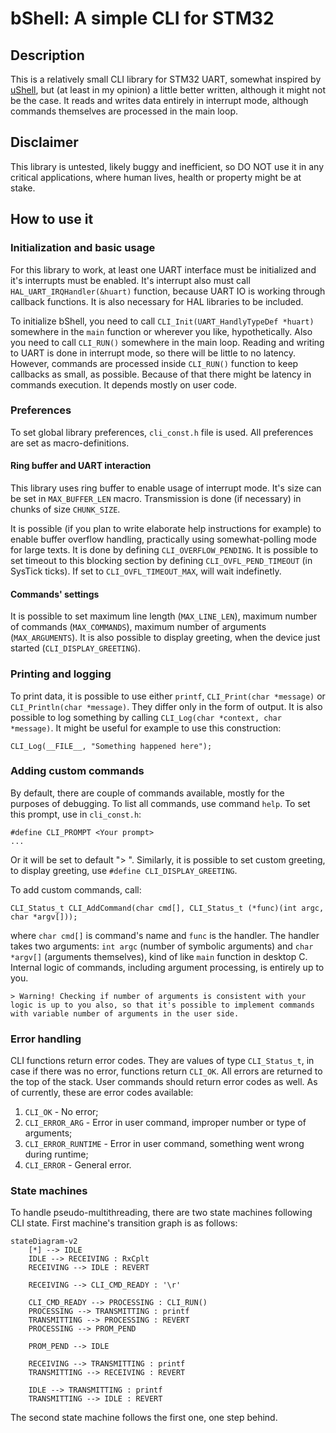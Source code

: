 # bShell: A simple CLI for STM32

## Description

This is a relatively small CLI library for STM32 UART, somewhat inspired by [uShell](https://github.com/mdiepart/ushell-stm32/tree/master), but (at least in my opinion) a little better written, although it might not be the case. It reads and writes data entirely in interrupt mode, although commands themselves are processed in the main loop.

## Disclaimer

This library is untested, likely buggy and inefficient, so DO NOT use it in any critical applications, where human lives, health or property might be at stake.

## How to use it

### Initialization and basic usage

For this library to work, at least one UART interface must be initialized and it's interrupts must be enabled. It's interrupt also must call `HAL_UART_IRQHandler(&huart)` function, because UART IO is working through callback functions. It is also necessary for HAL libraries to be included.

To initialize bShell, you need to call `CLI_Init(UART_HandlyTypeDef *huart)` somewhere in the `main` function or wherever you like, hypothetically. Also you need to call `CLI_RUN()` somewhere in the main loop. Reading and writing to UART is done in interrupt mode, so there will be little to no latency. However, commands are processed inside `CLI_RUN()` function to keep callbacks as small, as possible. Because of that there might be latency in commands execution. It depends mostly on user code.

### Preferences

To set global library preferences, `cli_const.h` file is used. All preferences are set as macro-definitions.

#### Ring buffer and UART interaction

This library uses ring buffer to enable usage of interrupt mode. It's size can be set in `MAX_BUFFER_LEN` macro. Transmission is done (if necessary) in chunks of size `CHUNK_SIZE`. 

It is possible (if you plan to write elaborate help instructions for example) to enable buffer overflow handling, practically using somewhat-polling mode for large texts. It is done by defining `CLI_OVERFLOW_PENDING`. It is possible to set timeout to this blocking section by defining `CLI_OVFL_PEND_TIMEOUT` (in SysTick ticks). If set to `CLI_OVFL_TIMEOUT_MAX`, will wait indefinetly.

#### Commands' settings

It is possible to set maximum line length (`MAX_LINE_LEN`), maximum number of commands (`MAX_COMMANDS`), maximum number of arguments (`MAX_ARGUMENTS`). It is also possible to display greeting, when the device just started (`CLI_DISPLAY_GREETING`).

### Printing and logging

To print data, it is possible to use either `printf`, `CLI_Print(char *message)` or `CLI_Println(char *message)`. They differ only in the form of output. It is also possible to log something by calling `CLI_Log(char *context, char *message)`. It might be useful for example to use this construction:

    CLI_Log(__FILE__, "Something happened here");



### Adding custom commands

By default, there are couple of commands available, mostly for the purposes of debugging. To list all commands, use command `help`. To set this prompt, use in `cli_const.h`:

    #define CLI_PROMPT <Your prompt>
    ...
Or it will be set to default "> ". Similarly, it is possible to set custom greeting, to display greeting, use `#define CLI_DISPLAY_GREETING`.

To add custom commands, call:

    CLI_Status_t CLI_AddCommand(char cmd[], CLI_Status_t (*func)(int argc, char *argv[]));

where `char cmd[]` is command's name and `func` is the handler. The handler takes two arguments: `int argc` (number of symbolic arguments) and `char *argv[]` (arguments themselves), kind of like `main` function in desktop C. Internal logic of commands, including argument processing, is entirely up to you.

    > Warning! Checking if number of arguments is consistent with your logic is up to you also, so that it's possible to implement commands with variable number of arguments in the user side.  

### Error handling

CLI functions return error codes. They are values of type `CLI_Status_t`, in case if there was no error, functions return `CLI_OK`. All errors are returned to the top of the stack. User commands should return error codes as well. As of currently, these are error codes available:

1. `CLI_OK` - No error;
2. `CLI_ERROR_ARG` - Error in user command, improper number or type of arguments;
3. `CLI_ERROR_RUNTIME` - Error in user command, something went wrong during runtime;
4. `CLI_ERROR` - General error.

### State machines

To handle pseudo-multithreading, there are two state machines following CLI state. First machine's transition graph is as follows:

```mermaid
stateDiagram-v2
    [*] --> IDLE
    IDLE --> RECEIVING : RxCplt
    RECEIVING --> IDLE : REVERT

    RECEIVING --> CLI_CMD_READY : '\r'

    CLI_CMD_READY --> PROCESSING : CLI_RUN()
    PROCESSING --> TRANSMITTING : printf
    TRANSMITTING --> PROCESSING : REVERT
    PROCESSING --> PROM_PEND

    PROM_PEND --> IDLE

    RECEIVING --> TRANSMITTING : printf
    TRANSMITTING --> RECEIVING : REVERT

    IDLE --> TRANSMITTING : printf
    TRANSMITTING --> IDLE : REVERT

```

The second state machine follows the first one, one step behind.